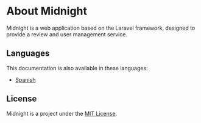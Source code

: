 # About Midnight

Midnight is a web application based on the Laravel framework, designed to provide a review and user management service.

## Languages

This documentation is also available in these languages:

- [Spanish](docs/README.es.md)



## License

Midnight is a project under the [MIT License](https://opensource.org/licenses/MIT).
